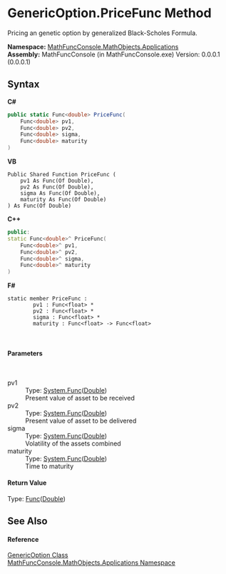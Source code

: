 # GenericOption.PriceFunc Method 
 

Pricing an genetic option by generalized Black-Scholes Formula.

**Namespace:**&nbsp;<a href="d9e4b2f9-9258-2f31-ca55-43e6b838bbc3">MathFuncConsole.MathObjects.Applications</a><br />**Assembly:**&nbsp;MathFuncConsole (in MathFuncConsole.exe) Version: 0.0.0.1 (0.0.0.1)

## Syntax

**C#**<br />
``` C#
public static Func<double> PriceFunc(
	Func<double> pv1,
	Func<double> pv2,
	Func<double> sigma,
	Func<double> maturity
)
```

**VB**<br />
``` VB
Public Shared Function PriceFunc ( 
	pv1 As Func(Of Double),
	pv2 As Func(Of Double),
	sigma As Func(Of Double),
	maturity As Func(Of Double)
) As Func(Of Double)
```

**C++**<br />
``` C++
public:
static Func<double>^ PriceFunc(
	Func<double>^ pv1, 
	Func<double>^ pv2, 
	Func<double>^ sigma, 
	Func<double>^ maturity
)
```

**F#**<br />
``` F#
static member PriceFunc : 
        pv1 : Func<float> * 
        pv2 : Func<float> * 
        sigma : Func<float> * 
        maturity : Func<float> -> Func<float> 

```

<br />

#### Parameters
&nbsp;<dl><dt>pv1</dt><dd>Type: <a href="http://msdn2.microsoft.com/en-us/library/bb534960" target="_blank">System.Func</a>(<a href="http://msdn2.microsoft.com/en-us/library/643eft0t" target="_blank">Double</a>)<br />Present value of asset to be received</dd><dt>pv2</dt><dd>Type: <a href="http://msdn2.microsoft.com/en-us/library/bb534960" target="_blank">System.Func</a>(<a href="http://msdn2.microsoft.com/en-us/library/643eft0t" target="_blank">Double</a>)<br />Present value of asset to be delivered</dd><dt>sigma</dt><dd>Type: <a href="http://msdn2.microsoft.com/en-us/library/bb534960" target="_blank">System.Func</a>(<a href="http://msdn2.microsoft.com/en-us/library/643eft0t" target="_blank">Double</a>)<br />Volatility of the assets combined</dd><dt>maturity</dt><dd>Type: <a href="http://msdn2.microsoft.com/en-us/library/bb534960" target="_blank">System.Func</a>(<a href="http://msdn2.microsoft.com/en-us/library/643eft0t" target="_blank">Double</a>)<br />Time to maturity</dd></dl>

#### Return Value
Type: <a href="http://msdn2.microsoft.com/en-us/library/bb534960" target="_blank">Func</a>(<a href="http://msdn2.microsoft.com/en-us/library/643eft0t" target="_blank">Double</a>)<br />

## See Also


#### Reference
<a href="eab42e37-8d95-7929-eed8-12205d5a0f53">GenericOption Class</a><br /><a href="d9e4b2f9-9258-2f31-ca55-43e6b838bbc3">MathFuncConsole.MathObjects.Applications Namespace</a><br />